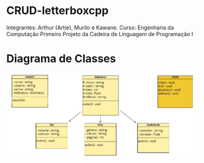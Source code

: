 # CRUD-letterboxcpp
Integrantes: Arthur (Artie), Murilo e Kawane.
Curso: Engenharia da Computação
Primeiro Projeto da Cadeira de Linguagem de Programação I

# Diagrama de Classes
<img src="https://github.com/ArtiePixel/CRUD-letterboxcpp/blob/main/Diagrama%20de%20Classes.jpeg?raw=true" alt="Diagrama de Classes">
